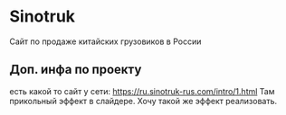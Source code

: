# Sinotruk

 Сайт по продаже китайских грузовиков в России

## Доп. инфа по проекту

есть какой то сайт у сети: https://ru.sinotruk-rus.com/intro/1.html Там прикольный эффект в слайдере. Хочу такой же эффект реализовать.

